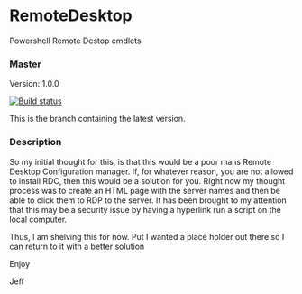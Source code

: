 # RemoteDesktop
Powershell Remote Destop cmdlets

### Master

Version: 1.0.0

[![Build status](https://ci.appveyor.com/api/projects/status/tafpv0a5354i1x93/branch/master?svg=true)](https://ci.appveyor.com/project/jeffbuenting/remotedesktop/branch/master)

This is the branch containing the latest version.

### Description

So my initial thought for this, is that this would be a poor mans Remote Desktop Configuration manager.  If, for whatever reason, you are not allowed to install RDC, then this would be a solution for you. RIght now my thought process was to create an HTML page with the server names and then be able to click them to RDP to the server.  It has been brought to my attention that this may be a security issue by having a hyperlink run a script on the local computer.

Thus, I am shelving this for now.  Put I wanted a place holder out there so I can return to it with a better solution

Enjoy

Jeff
